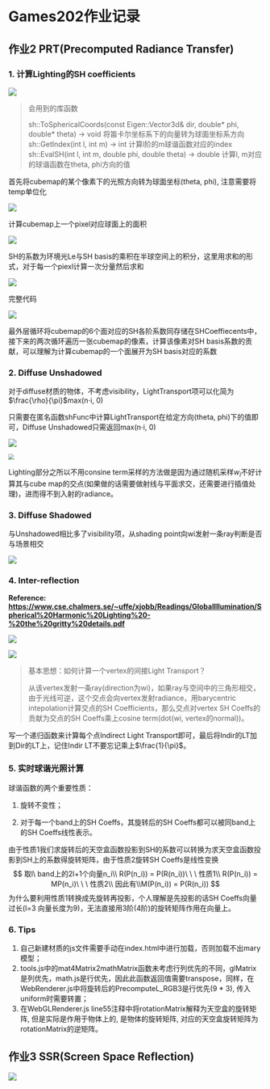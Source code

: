 # Games202作业记录

## 作业2 PRT(Precomputed Radiance Transfer)

### 1. 计算Lighting的SH coefficients

![](https://raw.githubusercontent.com/lxcug/imgs/main/imgs20230627171208.png)

> 会用到的库函数
>
> sh::ToSphericalCoords(const Eigen::Vector3d& dir, double* phi, double* theta) -> void 将笛卡尔坐标系下的向量转为球面坐标系方向
> sh::GetIndex(int l, int m) -> int 计算l阶的m球谐函数对应的index
> sh::EvalSH(int l, int m, double phi, double theta) -> double 计算l, m对应的球谐函数在theta, phi方向的值

首先将cubemap的某个像素下的光照方向转为球面坐标(theta, phi), 注意需要将temp单位化

![](https://raw.githubusercontent.com/lxcug/imgs/main/imgs20230627171150.png)

计算cubemap上一个pixel对应球面上的面积

![](https://raw.githubusercontent.com/lxcug/imgs/main/imgs20230627171133.png)

SH的系数为环境光Le与SH basis的乘积在半球空间上的积分，这里用求和的形式，对于每一个piexl计算一次分量然后求和

![](https://raw.githubusercontent.com/lxcug/imgs/main/imgs20230627171106.png)

完整代码

![](https://raw.githubusercontent.com/lxcug/imgs/main/imgs20230627171051.png)

最外层循环将cubemap的6个面对应的SH各阶系数同存储在SHCoeffiecents中，接下来的两次循环遍历一张cubemap的像素，计算该像素对SH basis系数的贡献，可以理解为计算cubemap的一个面展开为SH basis对应的系数

###  2. Diffuse Unshadowed

对于diffuse材质的物体，不考虑visibility，LightTransport项可以化简为$\frac{\rho}{\pi}$max(n$\cdot$i, 0)

只需要在匿名函数shFunc中计算LightTransport在给定方向(theta, phi)下的值即可，Diffuse Unshadowed只需返回max(n$\cdot$i, 0)

![](https://raw.githubusercontent.com/lxcug/imgs/main/imgs20230627171026.png)

<img src="https://raw.githubusercontent.com/lxcug/imgs/main/imgs20230627171002.png" style="zoom:67%;" />

Lighting部分之所以不用consine term采样的方法做是因为通过随机采样$w_i$不好计算其与cube map的交点(如果做的话需要做射线与平面求交，还需要进行插值处理)，进而得不到入射的radiance。

### 3. Diffuse Shadowed

与Unshadowed相比多了visibility项，从shading point向wi发射一条ray判断是否与场景相交

![](https://raw.githubusercontent.com/lxcug/imgs/main/imgs20230627170931.png)

### 4. Inter-reflection

**Reference: https://www.cse.chalmers.se/~uffe/xjobb/Readings/GlobalIllumination/Spherical%20Harmonic%20Lighting%20-%20the%20gritty%20details.pdf**

![](https://raw.githubusercontent.com/lxcug/imgs/main/imgs20230627170849.png)

![](https://raw.githubusercontent.com/lxcug/imgs/main/imgs20230627170906.png)

> 基本思想：如何计算一个vertex的间接Light Transport？
>
> 从该vertex发射一条ray(direction为wi)，如果ray与空间中的三角形相交，由于光线可逆，这个交点会向vertex发射radiance，用barycentric intepolation计算交点的SH Coefficients，那么交点对vertex SH Coeffs的贡献为交点的SH Coeffs乘上cosine term(dot(wi, vertex的normal))。

写一个递归函数来计算每个点Indirect Light Transport即可，最后将Indir的LT加到Dir的LT上，记住Indir LT不要忘记乘上$\frac{1}{\pi}$。

### 5. 实时球谐光照计算

球谐函数的两个重要性质：

1. 旋转不变性；

2. 对于每一个band上的SH Coeffs，其旋转后的SH Coeffs都可以被同band上的SH Coeffs线性表示。

由于性质1我们求旋转后的天空盒函数投影到SH的系数可以转换为求天空盒函数投影到SH上的系数得旋转矩阵，由于性质2旋转SH Coeffs是线性变换
$$
取l\ band上的2l+1个向量n_i\\
R(P(n_i)) = P(R(n_i))\ \ \ 性质1\\
R(P(n_i)) = MP(n_i)\ \ \ 性质2\\
因此有\\M(P(n_i)) = P(R(n_i))
$$
为什么要利用性质1转换成先旋转再投影，个人理解是先投影的话SH Coeffs向量过长(l=3 向量长度为9)，无法直接用3阶(4阶)的旋转矩阵作用在向量上。

### 6. Tips

1. 自己新建材质的js文件需要手动在index.html中进行加载，否则加载不出mary模型；
2. tools.js中的mat4Matrix2mathMatrix函数未考虑行列优先的不同，glMatrix是列优先，math.js是行优先，因此此函数返回值需要transpose，同样，在WebRenderer.js中将旋转后的PrecomputeL_RGB3是行优先(9 * 3), 传入uniform时需要转置；
3. 在WebGLRenderer.js line55注释中将rotationMatrix解释为天空盒的旋转矩阵, 但是实际是作用于物体上的, 是物体的旋转矩阵, 对应的天空盒旋转矩阵为rotationMatrix的逆矩阵。

## 作业3 SSR(Screen Space Reflection)

![](https://raw.githubusercontent.com/lxcug/imgs/main/imgsIMG_7864.JPG)